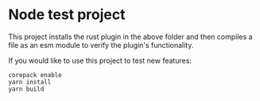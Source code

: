 # Node test project

This project installs the rust plugin in the above folder and then compiles a file as an esm module to verify
the plugin's functionality.

If you would like to use this project to test new features:

```shell
corepack enable
yarn install
yarn build
```
